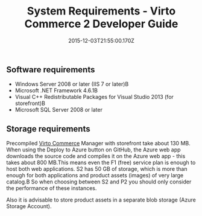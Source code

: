 ﻿---
title: System Requirements - Virto Commerce 2 Developer Guide
description: System Requirements for Virto Commerce
layout: docs
date: 2015-12-03T21:55:00.170Z
priority: 2
---
## Software requirements

* Windows Server 2008 or later (IIS 7 or later)В 
* Microsoft .NET Framework 4.6.1В 
* Visual C++ Redistributable Packages for Visual Studio 2013 (for storefront)В 
* Microsoft SQL Server 2008 or later

## Storage requirements

Precompiled <a class="crosslink" href="https://virtocommerce.com/b2b-ecommerce-platform" target="_blank">Virto Commerce</a> Manager with storefront take about 130 MB. When using the Deploy to Azure button on GitHub, the Azure web app downloads the source code and compiles it on the Azure web app - this takes about 800 MB.This means even the F1 (free) service plan is enough to host both web applications. S2 has 50 GB of storage, which is more than enough for both applications and product assets (images) of very large catalog.В So when choosing between S2 and P2 you should only consider the performance of these instances. 

Also it is advisable to store product assets in a separate blob storage (Azure Storage Account).
